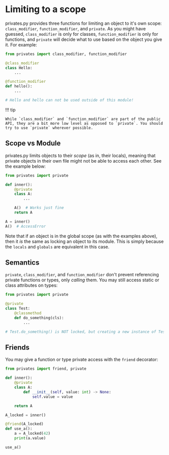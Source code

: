 # Limiting to a scope

privates.py provides three functions for limiting an object to it's own scope: `class_modifier`, `function_modifier`, and `private`. As you might have guessed, `class_modifier` is only for classes, `function_modifier` is only for functions, and `private` will decide what to use based on the object you give it. For example:

```py
from privates import class_modifier, function_modifier

@class_modifier
class Hello:
    ...

@function_modifier
def hello():
    ...

# Hello and hello can not be used outside of this module!
```


!!! tip

    While `class_modifier` and `function_modifier` are part of the public API, they are a bit more low level as opposed to `private`. You should try to use `private` wherever possible.

## Scope vs Module

privates.py limits objects to their *scope* (as in, their locals), meaning that private objects in their own file might not be able to access each other. See the example below:

```py
from privates import private

def inner():
    @private
    class A:
        ...

    A()  # Works just fine
    return A

A = inner()
A()  # AccessError
```

Note that if an object is in the global scope (as with the examples above), then it *is* the same as locking an object to its module. This is simply because the `locals` and `globals` are equivalent in this case.

## Semantics

`private`, `class_modifier`, and `function_modifier` don't prevent referencing private functions or types, only *calling* them. You may still access static or class attributes on types:

```py
from privates import private

@private
class Test:
    @classmethod
    def do_something(cls):
        ...

# Test.do_something() is NOT locked, but creating a new instance of Test is
```

## Friends

You may give a function or type private access with the `friend` decorator:

```py
from privates import friend, private

def inner():
    @private
    class A:
        def __init__(self, value: int) -> None:
            self.value = value

    return A

A_locked = inner()

@friend(A_locked)
def use_a():
    a = A_locked(42)
    print(a.value)

use_a()
```
